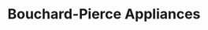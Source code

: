 ---
title: "Bouchard-Pierce Appliances"
url: /barre/bouchard-pierce-appliances/
shop: Haushaltsgeräte
---